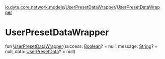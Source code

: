 [io.dyte.core.network.models](../index.md)/[UserPresetDataWrapper](index.md)/[UserPresetDataWrapper](-user-preset-data-wrapper.md)

# UserPresetDataWrapper


fun [UserPresetDataWrapper](-user-preset-data-wrapper.md)(success: [Boolean](https://kotlinlang.org/api/latest/jvm/stdlib/kotlin/-boolean/index.html)? = null, message: [String](https://kotlinlang.org/api/latest/jvm/stdlib/kotlin/-string/index.html)? = null, data: [UserPresetData](../-user-preset-data/index.md)? = null)
